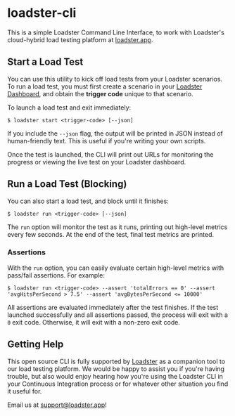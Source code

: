 # loadster-cli

This is a simple Loadster Command Line Interface, to work with Loadster's
cloud-hybrid load testing platform at [loadster.app](https://loadster.app).

## Start a Load Test

You can use this utility to kick off load tests from your Loadster
scenarios. To run a load test, you must first create a scenario in
your [Loadster Dashboard](https://loadster.app/dashboard/), and obtain
the **trigger code** unique to that scenario.

To launch a load test and exit immediately:

```
$ loadster start <trigger-code> [--json]
```

If you include the `--json` flag, the output will be printed in JSON instead
of human-friendly text. This is useful if you're writing your own scripts.

Once the test is launched, the CLI will print out URLs for monitoring the
progress or viewing the live test on your Loadster dashboard.

## Run a Load Test (Blocking)

You can also start a load test, and block until it finishes:

```
$ loadster run <trigger-code> [--json]
```

The `run` option will monitor the test as it runs, printing out high-level 
metrics every few seconds. At the end of the test, final test metrics
are printed.

### Assertions

With the `run` option, you can easily evaluate certain high-level metrics
with pass/fail assertions. For example:

```
$ loadster run <trigger-code> --assert 'totalErrors == 0' --assert 'avgHitsPerSecond > 7.5' --assert 'avgBytesPerSecond <= 10000'
```

All assertions are evaluated immediately after the test finishes. If the 
test launched successfully and all assertions passed, the process will exit
with a `0` exit code. Otherwise, it will exit with a non-zero exit code.

## Getting Help

This open source CLI is fully supported by [Loadster](https://loadster.app) 
as a companion tool to our load testing platform. We would be happy to assist
you if you're having trouble, but also would enjoy hearing how you're using
the Loadster CLI in your Continuous Integration process or for whatever other
situation you find it useful for. 

Email us at [support@loadster.app](mailto:support@loadster.app)!
